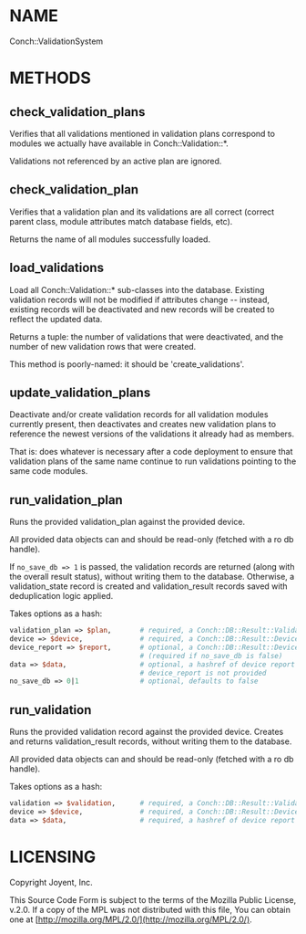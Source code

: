 # NAME

Conch::ValidationSystem

# METHODS

## check\_validation\_plans

Verifies that all validations mentioned in validation plans correspond to modules we actually
have available in Conch::Validation::\*.

Validations not referenced by an active plan are ignored.

## check\_validation\_plan

Verifies that a validation plan and its validations are all correct (correct
parent class, module attributes match database fields, etc).

Returns the name of all modules successfully loaded.

## load\_validations

Load all Conch::Validation::\* sub-classes into the database.
Existing validation records will not be modified if attributes change -- instead, existing
records will be deactivated and new records will be created to reflect the updated data.

Returns a tuple: the number of validations that were deactivated, and the number of new
validation rows that were created.

This method is poorly-named: it should be 'create\_validations'.

## update\_validation\_plans

Deactivate and/or create validation records for all validation modules currently present,
then deactivates and creates new validation plans to reference the newest versions of the
validations it already had as members.

That is: does whatever is necessary after a code deployment to ensure that validation plans
of the same name continue to run validations pointing to the same code modules.

## run\_validation\_plan

Runs the provided validation\_plan against the provided device.

All provided data objects can and should be read-only (fetched with a ro db handle).

If `no_save_db => 1` is passed, the validation records are returned (along with the
overall result status), without writing them to the database.  Otherwise, a validation\_state
record is created and validation\_result records saved with deduplication logic applied.

Takes options as a hash:

```perl
validation_plan => $plan,       # required, a Conch::DB::Result::ValidationPlan object
device => $device,              # required, a Conch::DB::Result::Device object
device_report => $report,       # optional, a Conch::DB::Result::DeviceReport object
                                # (required if no_save_db is false)
data => $data,                  # optional, a hashref of device report data; required if
                                # device_report is not provided
no_save_db => 0|1               # optional, defaults to false
```

## run\_validation

Runs the provided validation record against the provided device.
Creates and returns validation\_result records, without writing them to the database.

All provided data objects can and should be read-only (fetched with a ro db handle).

Takes options as a hash:

```perl
validation => $validation,      # required, a Conch::DB::Result::Validation object
device => $device,              # required, a Conch::DB::Result::Device object
data => $data,                  # required, a hashref of device report data
```

# LICENSING

Copyright Joyent, Inc.

This Source Code Form is subject to the terms of the Mozilla Public License,
v.2.0. If a copy of the MPL was not distributed with this file, You can obtain
one at [http://mozilla.org/MPL/2.0/](http://mozilla.org/MPL/2.0/).

